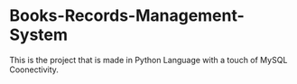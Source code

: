 # Books-Records-Management-System
This is the project that is made in Python Language with a touch of MySQL Coonectivity.
